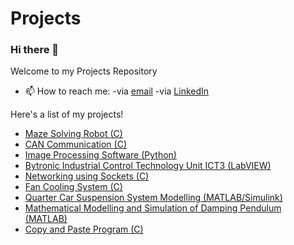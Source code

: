 # Projects

### Hi there 👋
Welcome to my Projects Repository

- 📫 How to reach me: -via [email](mailto:zafeerabbasi57@yahoo.com) -via [LinkedIn](https://www.linkedin.com/in/zafeerabbasi/)

Here's a list of my projects!
- [Maze Solving Robot (C)](https://github.com/ZafeerAbbasi/My-Projects/tree/main/Maze%20Solving%20Robot%20(C))
- [CAN Communication (C)](https://github.com/ZafeerAbbasi/My-Projects/tree/main/CAN%20Communication%20(C))
- [Image Processing Software (Python)](https://github.com/ZafeerAbbasi/My-Projects/tree/main/Image%20Processing%20Software%20(Python))
- [Bytronic Industrial Control Technology Unit ICT3 (LabVIEW)](https://github.com/ZafeerAbbasi/My-Projects/tree/main/Bytronic%20Industrial%20Control%20Technology%20Unit%20ICT3%20(LabVIEW))
- [Networking using Sockets (C)](https://github.com/ZafeerAbbasi/My-Projects/tree/main/Networking%20Sockets%20(C))
- [Fan Cooling System (C)](https://github.com/ZafeerAbbasi/My-Projects/tree/main/Fan%20Cooling%20System%20(C))
- [Quarter Car Suspension System Modelling (MATLAB/Simulink)](https://github.com/ZafeerAbbasi/My-Projects/tree/main/Quarter%20Car%20Suspension%20System%20Modelling%20(MATLAB%2C%20SIMULINK))
- [Mathematical Modelling and Simulation of Damping Pendulum (MATLAB)](https://github.com/ZafeerAbbasi/My-Projects/tree/main/Mathematical%20Modelling%20and%20Simulation%20of%20a%20Damping%20Pendulum%20(MATLAB))
- [Copy and Paste Program (C)](https://github.com/ZafeerAbbasi/My-Projects/tree/main/Copy%20and%20Paste%20Program%20(C))
